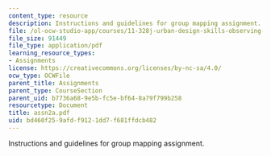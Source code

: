 ```yaml
---
content_type: resource
description: Instructions and guidelines for group mapping assignment.
file: /ol-ocw-studio-app/courses/11-328j-urban-design-skills-observing-interpreting-and-representing-the-city-fall-2004/bd460f259afdf9121dd7f681ffdcb482_assn2a.pdf
file_size: 91449
file_type: application/pdf
learning_resource_types:
- Assignments
license: https://creativecommons.org/licenses/by-nc-sa/4.0/
ocw_type: OCWFile
parent_title: Assignments
parent_type: CourseSection
parent_uid: b7736a68-9e5b-fc5e-bf64-8a79f799b258
resourcetype: Document
title: assn2a.pdf
uid: bd460f25-9afd-f912-1dd7-f681ffdcb482
---
```

Instructions and guidelines for group mapping assignment.